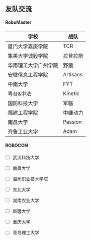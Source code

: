 ## 友队交流

#### RoboMaster

| 学校                 | 战队     |
| -------------------- | -------- |
| 厦门大学嘉庚学院     | TCR      |
| 集美大学诚毅学院     | 拉普拉斯 |
| 华南理工大学广州学院 | 野狼     |
| 安徽信息工程学院     | Artisans |
| 中南大学             | FYT      |
| 粤台&中法            | Kinetic  |
| 国防科技大学         | 军临     |
| 福建工程学院         | 中维动力 |
| 南昌大学             | Passion  |
| 齐鲁工业大学         | Adam     |

#### ROBOCON

- [ ] 武汉科技大学
- [ ] 南昌大学
- [ ] 温州职业技术学院
- [ ] 东北大学
- [ ] 湖南农业大学
- [ ] 新疆大学
- [ ] 重庆大学
- [ ] 青岛理工大学

